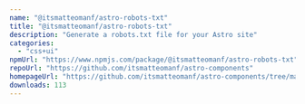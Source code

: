 ```yaml
---
name: "@itsmatteomanf/astro-robots-txt"
title: "@itsmatteomanf/astro-robots-txt"
description: "Generate a robots.txt file for your Astro site"
categories:
  - "css+ui"
npmUrl: "https://www.npmjs.com/package/@itsmatteomanf/astro-robots-txt"
repoUrl: "https://github.com/itsmatteomanf/astro-components"
homepageUrl: "https://github.com/itsmatteomanf/astro-components/tree/main/packages/astro-robots-txt#readme"
downloads: 113
---
```

